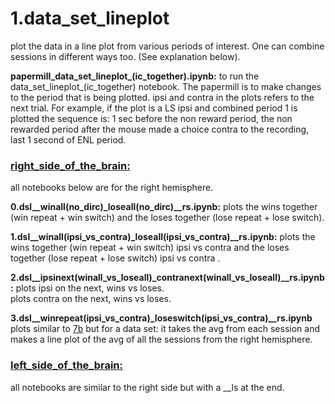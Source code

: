 # 1.data_set_lineplot
plot the data in a line plot from various periods of interest. One can combine sessions in different ways too. (See explanation below).

**papermill_data_set_lineplot_(ic_together).ipynb:**
to run the data_set_lineplot_(ic_together) notebook. The papermill is to make changes to the period that is being plotted. 
ipsi and contra in the plots refers to the next trial.
For example, if the plot is a LS ipsi and combined period 1 is plotted the sequence is: 1 sec before the non reward period, the non rewarded period after the mouse made a choice contra to the recording, last 1 second of ENL period. 

### [right_side_of_the_brain:](https://github.com/gilmandelbaum/analysis-pipeline-for-photometry_ex/tree/master/Nb_data_set/data_set_calculations/right_side_of_the_brain) 
all notebooks below are for the right hemisphere. 

**0.dsl__winall(no_dirc)_loseall(no_dirc)__rs.ipynb:**
plots the wins together (win repeat + win switch) and the loses together (lose repeat + lose switch). 

**1.dsl__winall(ipsi_vs_contra)_loseall(ipsi_vs_contra)__rs.ipynb:**
plots the wins together (win repeat + win switch) ipsi vs contra  and the loses together (lose repeat + lose switch) ipsi vs contra . 

**2.dsl__ipsinext(winall_vs_loseall)_contranext(winall_vs_loseall)__rs.ipynb:** 
plots ipsi on the next, wins vs loses.  
plots contra on the next, wins vs loses.

**3.dsl__winrepeat(ipsi_vs_contra)_loseswitch(ipsi_vs_contra)__rs.ipynb**
plots similar to [7b](https://github.com/gilmandelbaum/analysis-pipeline-for-photometry_ex/blob/master/Nb_7x_plots/Notebook_7_b.ipynb) 
but for a data set: it takes the avg from each session and makes a line plot of the avg of all the sessions from the right hemisphere.





### [left_side_of_the_brain:](https://github.com/gilmandelbaum/analysis-pipeline-for-photometry_ex/tree/master/Nb_data_set/data_set_calculations/left_side_of_the_brain)
all notebooks are similar to the right side but with a __ls at the end. 
